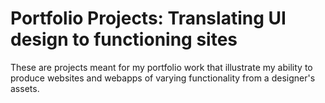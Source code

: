 # Portfolio Projects: Translating UI design to functioning sites

These are projects meant for my portfolio work that illustrate my ability to produce websites and webapps of varying functionality from a designer's assets. 